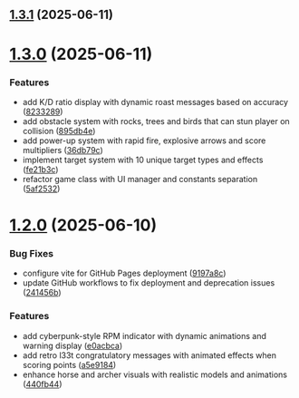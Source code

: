 ## [1.3.1](https://github.com/zopiolabs/Bleda/compare/v1.3.0...v1.3.1) (2025-06-11)



# [1.3.0](https://github.com/zopiolabs/Bleda/compare/v1.2.0...v1.3.0) (2025-06-11)


### Features

* add K/D ratio display with dynamic roast messages based on accuracy ([8233289](https://github.com/zopiolabs/Bleda/commit/8233289ffc06b848e7b160a3cc6661c4c6936d59))
* add obstacle system with rocks, trees and birds that can stun player on collision ([895db4e](https://github.com/zopiolabs/Bleda/commit/895db4ea73ce4a5ad71d3ccd4bcc2452042c3f9f))
* add power-up system with rapid fire, explosive arrows and score multipliers ([36db79c](https://github.com/zopiolabs/Bleda/commit/36db79c62c4abacea75d9217da1366a6ed8361de))
* implement target system with 10 unique target types and effects ([fe21b3c](https://github.com/zopiolabs/Bleda/commit/fe21b3c78521455c3637cfab8babd6be0fbe5cc3))
* refactor game class with UI manager and constants separation ([5af2532](https://github.com/zopiolabs/Bleda/commit/5af25329ee8ae278ac823ed8959daf1221409291))



# [1.2.0](https://github.com/zopiolabs/Bleda/compare/440fb444da6e4e91b0ad64a697c56cb564b414ae...v1.2.0) (2025-06-10)


### Bug Fixes

* configure vite for GitHub Pages deployment ([9197a8c](https://github.com/zopiolabs/Bleda/commit/9197a8c89fe784d8d309c4194d0af697eb3fdc87))
* update GitHub workflows to fix deployment and deprecation issues ([241456b](https://github.com/zopiolabs/Bleda/commit/241456bc372d8db9a3a3d9da85d88fd5ef52cc0b))


### Features

* add cyberpunk-style RPM indicator with dynamic animations and warning display ([e0acbca](https://github.com/zopiolabs/Bleda/commit/e0acbcaf9f16b609c486303b1b34ce1193660a59))
* add retro l33t congratulatory messages with animated effects when scoring points ([a5e9184](https://github.com/zopiolabs/Bleda/commit/a5e91840065583cb781995b8dcdbcc008c1e627c))
* enhance horse and archer visuals with realistic models and animations ([440fb44](https://github.com/zopiolabs/Bleda/commit/440fb444da6e4e91b0ad64a697c56cb564b414ae))




